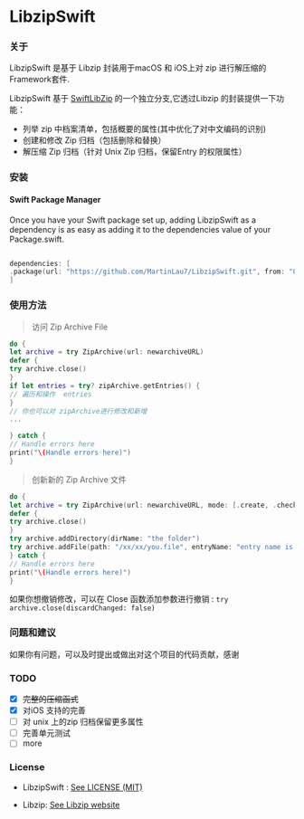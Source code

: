 # LibzipSwift



### 关于

LibzipSwift 是基于 Libzip 封装用于macOS 和 iOS上对 zip 进行解压缩的 Framework套件. 

LibzipSwift 基于 [SwiftLibZip](https://github.com/SwiftZip/SwiftZip) 的一个独立分支,它透过Libzip 的封装提供一下功能：

- 列举 zip 中档案清单，包括概要的属性(其中优化了对中文编码的识别)
- 创建和修改 Zip 归档（包括删除和替换）
- 解压缩 Zip 归档（针对 Unix Zip 归档，保留Entry 的权限属性）

### 安装

#### Swift Package Manager

Once you have your Swift package set up, adding LibzipSwift as a dependency is as easy as adding it to the dependencies value of your Package.swift.

```swift

dependencies: [
.package(url: "https://github.com/MartinLau7/LibzipSwift.git", from: "0.1")
]

```

### 使用方法

> 访问 Zip Archive File

```swift
do {
let archive = try ZipArchive(url: newarchiveURL)
defer {
try archive.close()
}
if let entries = try? zipArchive.getEntries() {
// 遍历和操作  entries
}
// 你也可以对 zipArchive进行修改和新增
...

} catch {
// Handle errors here
print("\(Handle errors here)")
}
```

> 创新新的 Zip Archive 文件

```swift
do {
let archive = try ZipArchive(url: newarchiveURL, mode: [.create, .checkConsistency])
defer {
try archive.close()
}
try archive.addDirectory(dirName: "the folder")
try archive.addFile(path: "/xx/xx/you.file", entryName: "entry name is Optional param") >= 0)
} catch {
// Handle errors here
print("\(Handle errors here)")
}
```

如果你想撤销修改，可以在 Close 函数添加参数进行撤销 :
`try archive.close(discardChanged: false)`

### 问题和建议

如果你有问题，可以及时提出或做出对这个项目的代码贡献，感谢

### TODO

- [x] ~~完整的压缩函式~~
- [x] 对iOS 支持的完善
- [ ] 对 unix 上的zip 归档保留更多属性
- [ ] 完善单元测试
- [ ] more

### License

- LibzipSwift : [See LICENSE (MIT)](https://github.com/MartinLau7/LibzipSwift/blob/master/LICENSE)

- Libzip: [See Libzip website](https://libzip.org/license/)
